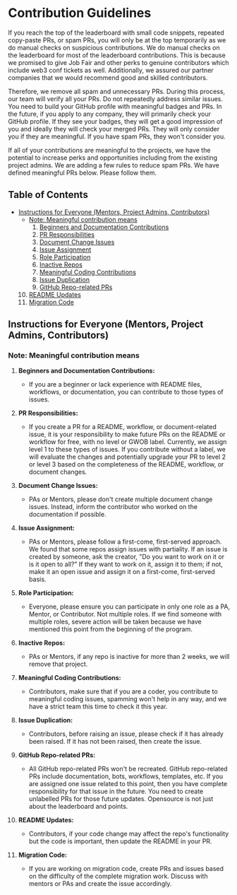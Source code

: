 # Contribution Guidelines

If you reach the top of the leaderboard with small code snippets, repeated copy-paste PRs, or spam PRs, you will only be at the top temporarily as we do manual checks on suspicious contributions. We do manual checks on the leaderboard for most of the leaderboard contributions. This is because we promised to give Job Fair and other perks to genuine contributors which include web3 conf tickets as well. Additionally, we assured our partner companies that we would recommend good and skilled contributors.

Therefore, we remove all spam and unnecessary PRs. During this process, our team will verify all your PRs. Do not repeatedly address similar issues. You need to build your GitHub profile with meaningful badges and PRs. In the future, if you apply to any company, they will primarily check your GitHub profile. If they see your badges, they will get a good impression of you and ideally they will check your merged PRs. They will only consider you if they are meaningful. If you have spam PRs, they won't consider you.

If all of your contributions are meaningful to the projects, we have the potential to increase perks and opportunities including from the existing project admins. We are adding a few rules to reduce spam PRs. We have defined meaningful PRs below. Please follow them.

## Table of Contents

- [Instructions for Everyone (Mentors, Project Admins, Contributors)](#instructions-for-everyone-mentors-project-admins-contributors)
  - [Note: Meaningful contribution means](#note-meaningful-contribution-means)
    1. [Beginners and Documentation Contributions](#beginners-and-documentation-contributions)
    2. [PR Responsibilities](#pr-responsibilities)
    3. [Document Change Issues](#document-change-issues)
    4. [Issue Assignment](#issue-assignment)
    5. [Role Participation](#role-participation)
    6. [Inactive Repos](#inactive-repos)
    7. [Meaningful Coding Contributions](#meaningful-coding-contributions)
    8. [Issue Duplication](#issue-duplication)
    9. [GitHub Repo-related PRs](#github-repo-related-prs)
   10. [README Updates](#readme-updates)
   11. [Migration Code](#migration-code)

## Instructions for Everyone (Mentors, Project Admins, Contributors)

### Note: Meaningful contribution means

1. **Beginners and Documentation Contributions:**
   - If you are a beginner or lack experience with README files, workflows, or documentation, you can contribute to those types of issues.
   
2. **PR Responsibilities:**
   - If you create a PR for a README, workflow, or document-related issue, it is your responsibility to make future PRs on the README or workflow for free, with no level or GWOB label. Currently, we assign level 1 to these types of issues. If you contribute without a label, we will evaluate the changes and potentially upgrade your PR to level 2 or level 3 based on the completeness of the README, workflow, or document changes.

3. **Document Change Issues:**
   - PAs or Mentors, please don't create multiple document change issues. Instead, inform the contributor who worked on the documentation if possible.

4. **Issue Assignment:**
   - PAs or Mentors, please follow a first-come, first-served approach. We found that some repos assign issues with partiality. If an issue is created by someone, ask the creator, "Do you want to work on it or is it open to all?" If they want to work on it, assign it to them; if not, make it an open issue and assign it on a first-come, first-served basis.

5. **Role Participation:**
   - Everyone, please ensure you can participate in only one role as a PA, Mentor, or Contributor. Not multiple roles. If we find someone with multiple roles, severe action will be taken because we have mentioned this point from the beginning of the program.

6. **Inactive Repos:**
   - PAs or Mentors, if any repo is inactive for more than 2 weeks, we will remove that project.

7. **Meaningful Coding Contributions:**
   - Contributors, make sure that if you are a coder, you contribute to meaningful coding issues, spamming won't help in any way, and we have a strict team this time to check it this year.

8. **Issue Duplication:**
   - Contributors, before raising an issue, please check if it has already been raised. If it has not been raised, then create the issue.

9. **GitHub Repo-related PRs:**
   - All GitHub repo-related PRs won't be recreated. GitHub repo-related PRs include documentation, bots, workflows, templates, etc. If you are assigned one issue related to this point, then you have complete responsibility for that issue in the future. You need to create unlabelled PRs for those future updates. Opensource is not just about the leaderboard and points.

10. **README Updates:**
    - Contributors, if your code change may affect the repo's functionality but the code is important, then update the README in your PR.

11. **Migration Code:**
    - If you are working on migration code, create PRs and issues based on the difficulty of the complete migration work. Discuss with mentors or PAs and create the issue accordingly.